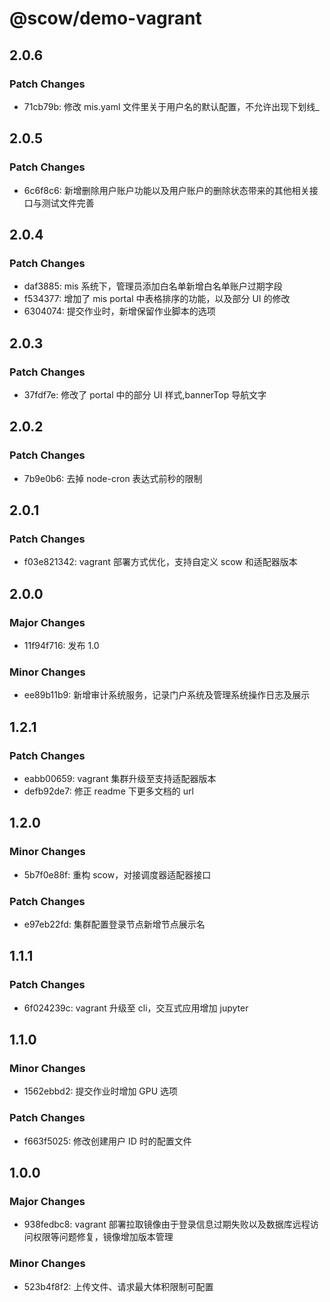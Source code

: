 # @scow/demo-vagrant

## 2.0.6

### Patch Changes

- 71cb79b: 修改 mis.yaml 文件里关于用户名的默认配置，不允许出现下划线\_

## 2.0.5

### Patch Changes

- 6c6f8c6: 新增删除用户账户功能以及用户账户的删除状态带来的其他相关接口与测试文件完善

## 2.0.4

### Patch Changes

- daf3885: mis 系统下，管理员添加白名单新增白名单账户过期字段
- f534377: 增加了 mis portal 中表格排序的功能，以及部分 UI 的修改
- 6304074: 提交作业时，新增保留作业脚本的选项

## 2.0.3

### Patch Changes

- 37fdf7e: 修改了 portal 中的部分 UI 样式,bannerTop 导航文字

## 2.0.2

### Patch Changes

- 7b9e0b6: 去掉 node-cron 表达式前秒的限制

## 2.0.1

### Patch Changes

- f03e821342: vagrant 部署方式优化，支持自定义 scow 和适配器版本

## 2.0.0

### Major Changes

- 11f94f716: 发布 1.0

### Minor Changes

- ee89b11b9: 新增审计系统服务，记录门户系统及管理系统操作日志及展示

## 1.2.1

### Patch Changes

- eabb00659: vagrant 集群升级至支持适配器版本
- defb92de7: 修正 readme 下更多文档的 url

## 1.2.0

### Minor Changes

- 5b7f0e88f: 重构 scow，对接调度器适配器接口

### Patch Changes

- e97eb22fd: 集群配置登录节点新增节点展示名

## 1.1.1

### Patch Changes

- 6f024239c: vagrant 升级至 cli，交互式应用增加 jupyter

## 1.1.0

### Minor Changes

- 1562ebbd2: 提交作业时增加 GPU 选项

### Patch Changes

- f663f5025: 修改创建用户 ID 时的配置文件

## 1.0.0

### Major Changes

- 938fedbc8: vagrant 部署拉取镜像由于登录信息过期失败以及数据库远程访问权限等问题修复，镜像增加版本管理

### Minor Changes

- 523b4f8f2: 上传文件、请求最大体积限制可配置
